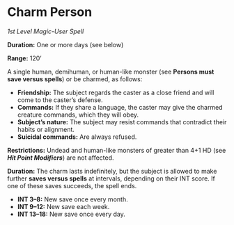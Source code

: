 # Charm Person

*1st Level Magic-User Spell*

**Duration:** One or more days (see below)

**Range:** 120’

A single human, demihuman, or human-like monster (see **Persons must save versus spells**) or be charmed, as follows:

- **Friendship:** The subject regards the caster as a close friend and will come to the caster’s defense.
- **Commands:** If they share a language, the caster may give the charmed creature commands, which they will obey.
- **Subject’s nature:** The subject may resist commands that contradict their habits or alignment.
- **Suicidal commands:** Are always refused.

**Restrictions:** Undead and human-like monsters of greater than 4+1 HD (see ***Hit Point Modifiers***) are not affected.

**Duration:** The charm lasts indefinitely, but the subject is allowed to make further **saves versus spells** at intervals, depending on their INT score. If one of these saves succeeds, the spell ends.

- **INT 3–8:** New save once every month.
- **INT 9–12:** New save each week.
- **INT 13–18:** New save once every day.